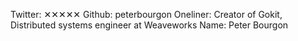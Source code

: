 Twitter: ✕✕✕✕✕
Github: peterbourgon
Oneliner: Creator of Gokit, Distributed systems engineer at Weaveworks
Name: Peter Bourgon